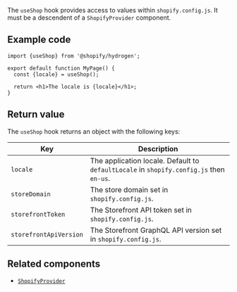 <!-- This file is generated from source code in the Shopify/hydrogen repo. Edit the files in /packages/hydrogen/src/foundation/useShop and run 'yarn generate-docs' at the root of this repo. For more information, refer to https://github.com/Shopify/shopify-dev/blob/master/content/internal/operations/hydrogen-reference-docs.md. -->

The `useShop` hook provides access to values within `shopify.config.js`. It must be a descendent of a `ShopifyProvider` component.

## Example code

```tsx
import {useShop} from '@shopify/hydrogen';

export default function MyPage() {
  const {locale} = useShop();

  return <h1>The locale is {locale}</h1>;
}
```

## Return value

The `useShop` hook returns an object with the following keys:

| Key                    | Description                                                                             |
| ---------------------- | --------------------------------------------------------------------------------------- |
| `locale`               | The application locale. Default to `defaultLocale` in `shopify.config.js` then `en-us`. |
| `storeDomain`          | The store domain set in `shopify.config.js`.                                            |
| `storefrontToken`      | The Storefront API token set in `shopify.config.js`.                                    |
| `storefrontApiVersion` | The Storefront GraphQL API version set in `shopify.config.js`.                          |

## Related components

- [`ShopifyProvider`](/api/hydrogen/components/global/shopifyprovider)
